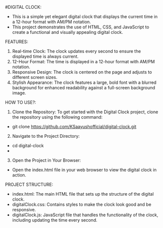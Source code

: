 #DIGITAL CLOCK:

- This is a simple yet elegant digital clock that displays the current time in a 12-hour format with AM/PM notation.
- This project demonstrates the use of HTML, CSS, and JavaScript to create a functional and visually appealing digital clock.

FEATURES:

1) Real-time Clock: The clock updates every second to ensure the displayed time is always current.
2) 12-Hour Format: The time is displayed in a 12-hour format with AM/PM notation.
3) Responsive Design: The clock is centered on the page and adjusts to different screen sizes.
4) Stylish Appearance: The clock features a large, bold font with a blurred background for enhanced readability against a full-screen background image.
   
HOW TO USE?:

1. Clone the Repository:
To get started with the Digital Clock project, clone the repository using the following command:
- git clone https://github.com/KSaayushofficial/digital-clock.git

2. Navigate to the Project Directory:
- cd digital-clock
- 
3. Open the Project in Your Browser:
- Open the index.html file in your web browser to view the digital clock in action.

PROJECT STRUCTURE:

- index.html: The main HTML file that sets up the structure of the digital clock.
- digitalClock.css: Contains styles to make the clock look good and be responsive.
- digitalClock.js: JavaScript file that handles the functionality of the clock, including updating the time every second.
